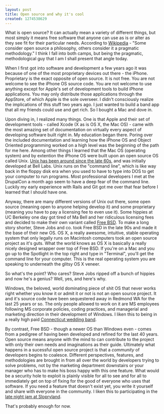 ```yaml
--- 
layout: post
title: Open source and why it's cool
created: 1274538629
---
```

<p>What is open source?  It can actually mean a variety of different things, but most simply it means free software that anyone can use as is or alter as they see fit for their particular needs.  According to <a href="http://en.wikipedia.org/wiki/Open_source">Wikipedia</a> - "Some consider open source a philosophy, others consider it a pragmatic methodology."  I think I fall into both camps, but being the pragmatic, methodological guy that I am I shall present that angle today.</p>

<p>When I first got into software and development a few years ago it was because of one of the most proprietary devices out there - the iPhone.  Proprietary is the exact opposite of open source.  It is not free.  You are not welcome to see the iPhone OS source code.  You are not welcome to use anything except for Apple's set of development tools to build iPhone applications.  You may only distribute those applications through the AppStore, of which Apple is the sole overseer.  I didn't consciously realize the implications of this stuff two years ago.  I just wanted to build a band app that all my friends could use and get rich.  So I bought a Mac and dove in.</p>

<p>Upon diving in, I realized many things.  One is that Apple and their set of development tools - called Xcode (X as is OS X, the Mac OS) - came with the most amazing set of documentation on virtually every aspect of developing software built right in.  My education began there.  Poring over the included documentation and learning how the iPhone OS and Object Oriented programming worked on a high level was the beginning of the path for me here.  Among other things I learned that the Mac OS (operating system) and by extention the iPhone OS were built upon an open source OS called Unix.  <a href="http://en.wikipedia.org/wiki/Unix">Unix has been around since the late 60s</a>, and was initially developed at Bell Labs.  Unix runs on the "command line", which is like way back in the floppy disk era when you used to have to type into DOS to get your computer to run programs.  Most professional developers I met at the DrupalCon a month ago seem to have a deep fear of the command line.  Luckily my early experience with Rails and Git got me over that fear before I learned that I should have one.</p>

<p>Anyway, there are many different versions of Unix out there, some open source (meaning open to anyone helping develop it) and some proprietary (meaning you have to pay a licensing fee to even use it).  Some hippies at UC Berkeley one day got tired of Ma Bell and her ridiculous licensing fees and decided to make their own variant called <a href="http://en.wikipedia.org/wiki/Free_bsd">Free BSD</a>.  To make a long story shorter, Steve Jobs and co. took Free BSD in the late 90s and made it the base of their new OS.  OS X, a really awesome, intuitive, stable operating system that only legally runs on Macintosh computers took an open source project as it's guts.  What the world knows as OS X is basically a really nicely designed wrapper over top of Free BSD.  If you're on a Mac and you go up to the Spotlight in the top right and type in "Terminal", you'll get the command line for your computer.  This is the real operating system you are speaking to underneath the glitsy OS X veneer.</p>

<p>So what's the point?  Who cares?  Steve Jobs ripped off a bunch of hippies and now he's a genius?  Well, yes, and here's why.</p>

</p>Windows, the beloved, world dominating piece of shit OS that never works right whether you know it or admit it or not is not an open source project.  It and it's source code have been sequestered away in Redmond WA for the last 25 years or so.  The only people allowed to work on it are MS employees following MS corporate policies, coding practices, and managerial and marketing direction in their development of Windows.  I liken this to being in a really high paid <a href="http://marctopaz.com/main.html">Connecticut wedding band</a>.</p>  

<p>By contrast, Free BSD - though a newer OS than Windows even - comes from a pedigree of having been developed and refined for the last 40 years.  Open source means anyone with the mind to can contribute to the project with only their own needs and imaginations as their guide.  Ultimately what happens in a sucessful open source project is that a <em>community</em> of developers begins to coalesce.  Different perspectives, features, and methodologies are brought in from all over the world by developers trying to solve problems, not by the marketing department downstairs or your manager who has to make his boss happy with this one feature.  What would be a security hole to exploit is plainly visible for all to see and for all to immediately get on top of fixing for the good of everyone who uses that software.  If you need a feature that doesn't exist yet, you write it yourself and share with everyone in the community.  I liken this to participating in the <a href="http://www.slopgrass.com/photo.htm">late night jam at Slopryland</a>.</p>

<p>That's probably enough for now.</p>

